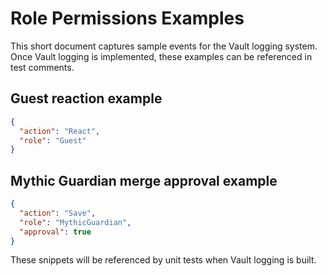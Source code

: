 # Role Permissions Examples

This short document captures sample events for the Vault logging system. Once Vault logging is implemented, these examples can be referenced in test comments.

## Guest reaction example

```json
{
  "action": "React",
  "role": "Guest"
}
```

## Mythic Guardian merge approval example

```json
{
  "action": "Save",
  "role": "MythicGuardian",
  "approval": true
}
```

These snippets will be referenced by unit tests when Vault logging is built.

